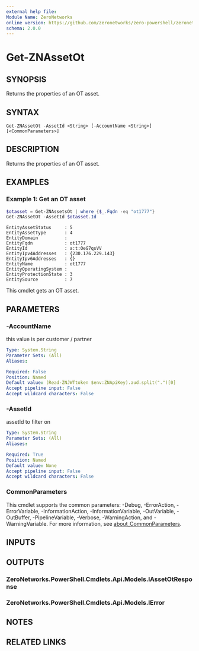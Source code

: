```yaml
---
external help file:
Module Name: ZeroNetworks
online version: https://github.com/zeronetworks/zero-powershell/zeronetworks/get-znassetot
schema: 2.0.0
---
```


# Get-ZNAssetOt

## SYNOPSIS
Returns the properties of an OT asset.

## SYNTAX

```
Get-ZNAssetOt -AssetId <String> [-AccountName <String>] [<CommonParameters>]
```

## DESCRIPTION
Returns the properties of an OT asset.

## EXAMPLES

### Example 1: Get an OT asset
```powershell
$otasset = Get-ZNAssetsOt | where {$_.Fqdn -eq "ot1777"}
Get-ZNAssetOt -AssetId $otasset.Id
```

```output
EntityAssetStatus     : 5
EntityAssetType       : 4
EntityDomain          : 
EntityFqdn            : ot1777
EntityId              : a:t:OeG7qsVV
EntityIpv4Addresses   : {230.176.229.143}
EntityIpv6Addresses   : {}
EntityName            : ot1777
EntityOperatingSystem : 
EntityProtectionState : 3
EntitySource          : 7
```

This cmdlet gets an OT asset.

## PARAMETERS

### -AccountName
this value is per customer / partner

```yaml
Type: System.String
Parameter Sets: (All)
Aliases:

Required: False
Position: Named
Default value: (Read-ZNJWTtoken $env:ZNApiKey).aud.split(".")[0]
Accept pipeline input: False
Accept wildcard characters: False
```

### -AssetId
assetId to filter on

```yaml
Type: System.String
Parameter Sets: (All)
Aliases:

Required: True
Position: Named
Default value: None
Accept pipeline input: False
Accept wildcard characters: False
```

### CommonParameters
This cmdlet supports the common parameters: -Debug, -ErrorAction, -ErrorVariable, -InformationAction, -InformationVariable, -OutVariable, -OutBuffer, -PipelineVariable, -Verbose, -WarningAction, and -WarningVariable. For more information, see [about_CommonParameters](http://go.microsoft.com/fwlink/?LinkID=113216).

## INPUTS

## OUTPUTS

### ZeroNetworks.PowerShell.Cmdlets.Api.Models.IAssetOtResponse

### ZeroNetworks.PowerShell.Cmdlets.Api.Models.IError

## NOTES

## RELATED LINKS

